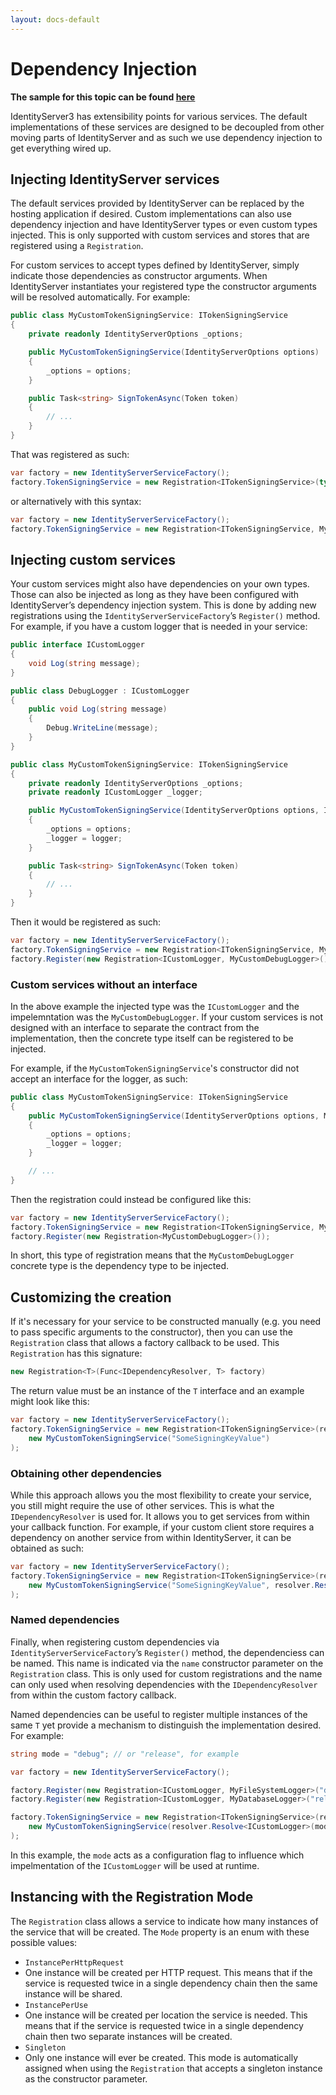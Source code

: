 ```yaml
---
layout: docs-default
---
```


# Dependency Injection

**The sample for this topic can be found [here](https://github.com/IdentityServer/IdentityServer3.Samples/tree/master/source/DependencyInjection)**

IdentityServer3 has extensibility points for various services.
The default implementations of these services are designed to be decoupled from other moving parts of IdentityServer
and as such we use dependency injection to get everything wired up.

## Injecting IdentityServer services

The default services provided by IdentityServer can be replaced by the hosting application if desired.
Custom implementations can also use dependency injection and have IdentityServer types or even custom types injected.
This is only supported with custom services and stores that are registered using a `Registration`.

For custom services to accept types defined by IdentityServer, simply indicate those dependencies as constructor arguments.
When IdentityServer instantiates your registered type the constructor arguments will be resolved automatically. For example:

```csharp
public class MyCustomTokenSigningService: ITokenSigningService
{
    private readonly IdentityServerOptions _options;

    public MyCustomTokenSigningService(IdentityServerOptions options)
    {
        _options = options;
    }

    public Task<string> SignTokenAsync(Token token)
    {
        // ...
    }
}
```

That was registered as such:

```csharp
var factory = new IdentityServerServiceFactory();
factory.TokenSigningService = new Registration<ITokenSigningService>(typeof(MyCustomTokenSigningService));
```

or alternatively with this syntax:

```csharp
var factory = new IdentityServerServiceFactory();
factory.TokenSigningService = new Registration<ITokenSigningService, MyCustomTokenSigningService>();
```

## Injecting custom services

Your custom services might also have dependencies on your own types.
Those can also be injected as long as they have been configured with IdentityServer’s dependency injection system.
This is done by adding new registrations using the `IdentityServerServiceFactory`’s `Register()` method.
For example, if you have a custom logger that is needed in your service:

```csharp
public interface ICustomLogger
{
    void Log(string message);
}

public class DebugLogger : ICustomLogger
{
    public void Log(string message)
    {
        Debug.WriteLine(message);
    }
}

public class MyCustomTokenSigningService: ITokenSigningService
{
    private readonly IdentityServerOptions _options;
    private readonly ICustomLogger _logger;

    public MyCustomTokenSigningService(IdentityServerOptions options, ICustomLogger logger)
    {
        _options = options;
        _logger = logger;
    }

    public Task<string> SignTokenAsync(Token token)
    {
        // ...
    }
}
```

Then it would be registered as such:

```csharp
var factory = new IdentityServerServiceFactory();
factory.TokenSigningService = new Registration<ITokenSigningService, MyCustomTokenSigningService>();
factory.Register(new Registration<ICustomLogger, MyCustomDebugLogger>());
```

### Custom services without an interface

In the above example the injected type was the `ICustomLogger` and the impelemntation was the `MyCustomDebugLogger`. If your custom services is not designed with an interface to separate the contract from the implementation, then the concrete type itself can be registered to be injected.

For example, if the `MyCustomTokenSigningService`'s constructor did not accept an interface for the logger, as such:

```csharp
public class MyCustomTokenSigningService: ITokenSigningService
{
    public MyCustomTokenSigningService(IdentityServerOptions options, MyCustomDebugLogger logger)
    {
        _options = options;
        _logger = logger;
    }

    // ...
}
```

Then the registration could instead be configured like this:

```csharp
var factory = new IdentityServerServiceFactory();
factory.TokenSigningService = new Registration<ITokenSigningService, MyCustomTokenSigningService>();
factory.Register(new Registration<MyCustomDebugLogger>());
```

In short, this type of registration means that the `MyCustomDebugLogger` concrete type is the dependency type to be injected.

## Customizing the creation

If it's necessary for your service to be constructed manually (e.g.  you need to pass specific arguments to the constructor), then you can use the `Registration` class that allows a factory callback to be used. This `Registration` has this signature:

```csharp
new Registration<T>(Func<IDependencyResolver, T> factory) 
```

The return value must be an instance of the `T` interface and an example might look like this:

```csharp
var factory = new IdentityServerServiceFactory();
factory.TokenSigningService = new Registration<ITokenSigningService>(resolver =>
    new MyCustomTokenSigningService("SomeSigningKeyValue")
);
```

### Obtaining other dependencies

While this approach allows you the most flexibility to create your service, you still might require the use of other services. This is what the `IDependencyResolver` is used for. It allows you to get services from within your callback function. For example, if your custom client store requires a dependency on another service from within IdentityServer, it can be obtained as such:

```csharp
var factory = new IdentityServerServiceFactory();
factory.TokenSigningService = new Registration<ITokenSigningService>(resolver =>
    new MyCustomTokenSigningService("SomeSigningKeyValue", resolver.Resolve<ICustomLogger>())
);
```

### Named dependencies

Finally, when registering custom dependencies via `IdentityServerServiceFactory`’s `Register()` method, the dependenciess can be named. This name is indicated via the `name` constructor parameter on the `Registration` class. This is only used for custom registrations and the name can only used when resolving dependencies with the `IDependencyResolver` from within the custom factory callback.

Named dependencies can be useful to register multiple instances of the same `T` yet provide a mechanism to distinguish the implementation desired. For example:

```csharp
string mode = "debug"; // or "release", for example

var factory = new IdentityServerServiceFactory();

factory.Register(new Registration<ICustomLogger, MyFileSystemLogger>("debug"));
factory.Register(new Registration<ICustomLogger, MyDatabaseLogger>("release"));

factory.TokenSigningService = new Registration<ITokenSigningService>(resolver =>
    new MyCustomTokenSigningService(resolver.Resolve<ICustomLogger>(mode))
);
```

In this example, the `mode` acts as a configuration flag to influence which impelmentation of the `ICustomLogger` will be used at runtime.

## Instancing with the Registration Mode

The `Registration` class allows a service to indicate how many instances of the service that will be created. The `Mode` property is an enum with these possible values:

* `InstancePerHttpRequest`
 * One instance will be created per HTTP request. This means that if the service is requested twice in a single dependency chain then the same instance will be shared.
* `InstancePerUse`
 * One instance will be created per location the service is needed. This means that if the service is requested twice in a single dependency chain then two separate instances will be created.
* `Singleton`
 * Only one instance will ever be created. This mode is automatically assigned when using the `Registration` that accepts a singleton instance as the constructor parameter.
